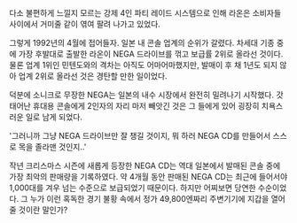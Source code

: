 다소 불편하게 느낄지 모르는 강제 4인 파티 레이드 시스템으로 인해 라온은 소비자들 사이에서 거미줄 같이 엮여 팔려 나가고 있었다. 

그렇게 1992년의 4월에 접어들자. 일본 내 콘솔 업계의 순위가 갈렸다. 
차세대 기종 중에 가장 후발대로 출발한 라온이 NEGA 드라이브를 꺾고 보급률 2위로 올라선 것이다. 
물론 업계 1위인 민텐도와의 격차는 아직도 어마어마했지만, 발매이 후 채 1년도 되지 않아 업계 2위로 올라선 것은 경탄할 만한 일이었다. 

덕분에 소니크로 무장한 NEGA는 일본의 내수 시장에서 완전히 밀려나기 시작했다. 갓 태어난 휴대용 콘솔에게 2인자의 자리 마저 빼앗긴 것은 그 들에게 있어 굉장히 치욕스러운 일로 남게 되었다. 

'그러니까 그냥 NEGA 드라이브만 잘 챙길 것이지, 뭐 하러 NEGA CD를 만들어서 스스로 목을 졸라맨 것인지..' 

작년 크리스마스 시즌에 새롭게 등장한 NEGA CD는 역대 일본에서 발매된 콘솔 중에 가장 최악의 판매량을 기록하였다. 
약 4개월 동안 판매된 NEGA CD는 최근에 들어서야 1,000대를 겨우 넘는 수준으로 보급되었기 때문이다. 
하지만 어찌보면 당연한 수순이었다. 
그 누가 이런 혹독한 경기 불황 속에서 정가 49,800엔짜리 주변기기에 지갑을 열어줄 것이란 말인가? 